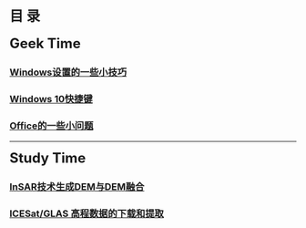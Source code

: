 ## <font size="5"><strong>目  录</strong></font>
<font size="5"><strong>Geek Time</strong></font>

### [Windows设置的一些小技巧](articles/WinSettingSkills.md)
### [Windows 10快捷键](articles/Win10ShortcutKey.md)
### [Office的一些小问题](articles/ProblemOfOffice.md)
-------
<font size="5"><strong>Study Time</strong></font>

### [InSAR技术生成DEM与DEM融合](articles/InSARandDEMFusion.md)
### [ICESat/GLAS 高程数据的下载和提取](articles/GlasExtract.md)